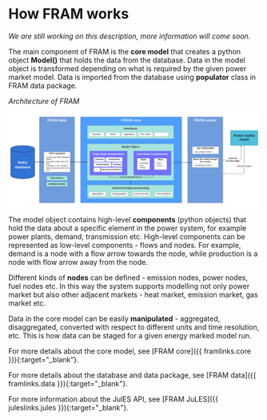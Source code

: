 # How FRAM works

*We are still working on this description, more information will come soon.*

The main component of FRAM is the **core model** that creates a python object **Model()** that holds the data from the database. Data in the model object is transformed depending on what is required by the given power market model. Data is imported from the database using **populator** class in FRAM data package.  

_Architecture of FRAM_

![Architecture of FRAM](img/architecture_detailed.svg)

The model object contains high-level **components** (python objects) that hold the data about a specific element in the power system, for example power plants, demand, transmission etc. High-level components can be represented as low-level components - flows and nodes. For example, demand is a node with a flow arrow towards the node, while production is a node with flow arrow away from the node.

Different kinds of **nodes** can be defined - emission nodes, power nodes, fuel nodes etc. In this way the system supports modelling not only power market but also other adjacent markets - heat market, emission market, gas market etc.

Data in the core model can be easily **manipulated** - aggregated, disaggregated, converted with respect to different units and time resolution, etc. This is how data can be staged for a given energy marked model run.

For more details about the core model, see [FRAM core]({{ framlinks.core }}){:target="_blank"}.

For more details about the database and data package, see [FRAM data]({{ framlinks.data }}){:target="_blank"}.

For more information about the JulES API, see [FRAM JuLES]({{ juleslinks.jules }}){:target="_blank"}.




